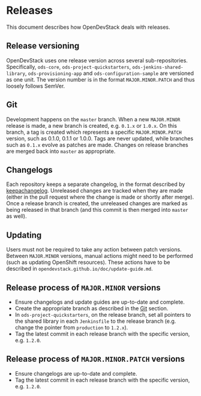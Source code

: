 # Releases

This document describes how OpenDevStack deals with releases.

## Release versioning

OpenDevStack uses one release version across several sub-repositories.
Specifically, `ods-core`, `ods-project-quickstarters`,
`ods-jenkins-shared-library`, `ods-provisioning-app` and
`ods-configuration-sample` are versioned as one unit. The version number is in
the format `MAJOR.MINOR.PATCH` and thus loosely follows SemVer.

## Git

Development happens on the `master` branch. When a new `MAJOR.MINOR` release is
made, a new branch is created, e.g. `0.1.x` or `1.0.x`. On this branch, a tag is
created which represents a specific `MAJOR.MINOR.PATCH` version, such as 0.1.0,
0.1.1 or 1.0.0. Tags are never updated, while branches such as `0.1.x` evolve as
patches are made. Changes on release branches are merged back into `master` as
appropriate.

## Changelogs

Each repository keeps a separate changelog, in the format described by
[keepachangelog](https://keepachangelog.com/en/1.0.0/). Unreleased changes are
tracked when they are made (either in the pull request where the change is made
or shortly after merge). Once a release branch is created, the unreleased changes
are marked as being released in that branch (and this commit is then merged into
`master` as well).

## Updating

Users must not be required to take any action between patch versions. Between
`MAJOR.MINOR` versions, manual actions might need to be performed (such as
updating OpenShift resources). These actions have to be described in
`opendevstack.github.io/doc/update-guide.md`.

## Release process of `MAJOR.MINOR` versions

* Ensure changelogs and update guides are up-to-date and complete.
* Create the appropriate branch as described in the [Git](#git) section.
* In `ods-project-quickstarters`, on the release branch, set all pointers to the
  shared library in each `Jenkinsfile` to the release branch (e.g. change the
  pointer from `production` to `1.2.x`).
* Tag the latest commit in each release branch with the specific version, e.g.
  `1.2.0`.

## Release process of `MAJOR.MINOR.PATCH` versions

* Ensure changelogs are up-to-date and complete.
* Tag the latest commit in each release branch with the specific version, e.g.
  `1.2.0`.
